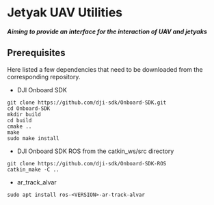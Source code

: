 # Jetyak UAV Utilities

***Aiming to provide an interface for the interaction of UAV and jetyaks***

## Prerequisites
Here listed a few dependencies that need to be downloaded from the corresponding
repository.

* DJI Onboard SDK
```
git clone https://github.com/dji-sdk/Onboard-SDK.git
cd Onboard-SDK
mkdir build
cd build
cmake ..
make
sudo make install
```

* DJI Onboard SDK ROS from the catkin_ws/src directory
```
git clone https://github.com/dji-sdk/Onboard-SDK-ROS
catkin_make -C ..
```

* ar\_track\_alvar
```
sudo apt install ros-<VERSION>-ar-track-alvar
```
